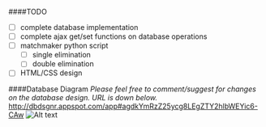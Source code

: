 ####TODO
- [ ] complete database implementation
- [ ] complete ajax get/set functions on database operations
- [ ] matchmaker python script
  - [ ] single elimination
  - [ ] double elimination
- [ ] HTML/CSS design

####Database Diagram
*Please feel free to comment/suggest for changes on the database design.*
*URL is down below.*
http://dbdsgnr.appspot.com/app#agdkYmRzZ25ycg8LEgZTY2hlbWEYic6-CAw
![Alt text](http://i1373.photobucket.com/albums/ag395/Ron_Daryl_Magno/download_zpse9e200d7.png "Database Diagram")
